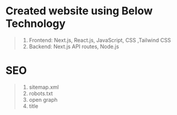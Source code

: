 # Created website using Below Technology

> 1. Frontend: Next.js, React.js, JavaScript, CSS ,Tailwind CSS
> 2. Backend: Next.js API routes, Node.js

# SEO

> 1. sitemap.xml
> 2. robots.txt
> 3. open graph
> 4. title
